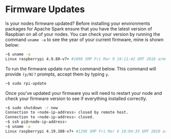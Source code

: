 # Firmware Updates

Is your nodes firmware updated? 
Before installing your environments packages for Apache Spark ensure that you have the latest version of Raspbian on all of your nodes. You can check your version by running the command `uname -a` to see the year of your current firmware, mine is shown below:

```bash
~$ uname -a
Linux raspberrypi 4.9.80-v7+ #1098 SMP Fri Mar 9 19:11:42 GMT 2018 armv7l GNU/Linux
```

To run the firmware update run the command below. This command will provide `(y/N)?` prompts, accept them by typing `y`.

```bash
~$ sudo rpi-update
```

Once you've updated your firmware you will need to restart your node and check your firmware version to see if everything installed correctly.

```bash
~$ sudo shutdown -r now
Connection to <node-ip-address> closed by remote host.
Connection to <node-ip-address> closed.
~$ ssh pi@<node-ip-address>
~$ uname -a
Linux raspberrypi 4.19.108-v7+ #1298 SMP Fri Mar 6 18:04:35 GMT 2020 armv7l GNU/Linux
```
